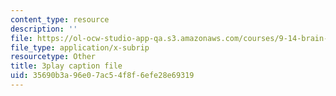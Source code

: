 ```yaml
---
content_type: resource
description: ''
file: https://ol-ocw-studio-app-qa.s3.amazonaws.com/courses/9-14-brain-structure-and-its-origins-spring-2014/35690b3a96e07ac54f8f6efe28e69319_555135.srt
file_type: application/x-subrip
resourcetype: Other
title: 3play caption file
uid: 35690b3a-96e0-7ac5-4f8f-6efe28e69319
---
```

